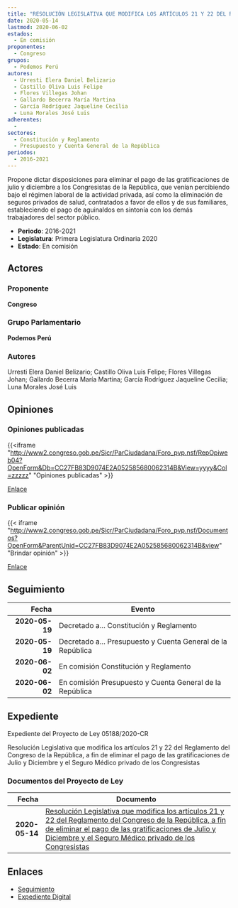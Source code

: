 ```yaml
---
title: "RESOLUCIÓN LEGISLATIVA QUE MODIFICA LOS ARTÍCULOS 21 Y 22 DEL REGLAMENTO DEL CONGRESO DE LA REPÚBLICA A FIN DE ELIMINAR EL PAGO DE LAS GRATIFICACIONES DE JULIO Y DICIEMBRE Y EL SEGURO MÉDICO PRIVADO DE LOS CONGRESISTAS"
date: 2020-05-14
lastmod: 2020-06-02
estados: 
  - En comisión
proponentes: 
  - Congreso
grupos: 
  - Podemos Perú
autores: 
  - Urresti Elera Daniel Belizario
  - Castillo Oliva Luis Felipe
  - Flores Villegas Johan
  - Gallardo Becerra María Martina
  - García Rodríguez Jaqueline Cecilia
  - Luna Morales José Luis
adherentes: 
  - 
sectores: 
  - Constitución y Reglamento
  - Presupuesto y Cuenta General de la República
periodos: 
  - 2016-2021
---
```


Propone dictar disposiciones para eliminar el pago de las gratificaciones de julio y diciembre a los Congresistas de la República, que venían percibiendo bajo el régimen laboral de la actividad privada, así como la eliminación de seguros privados de salud, contratados a favor de ellos y de sus familiares, estableciendo el pago de aguinaldos en sintonía con los demás trabajadores del sector público.

- **Periodo**: 2016-2021
- **Legislatura**: Primera Legislatura Ordinaria 2020
- **Estado**: En comisión

## Actores

### Proponente

**Congreso**

### Grupo Parlamentario

**Podemos Perú**

### Autores

Urresti Elera Daniel Belizario; Castillo Oliva Luis Felipe; Flores Villegas Johan; Gallardo Becerra María Martina; García Rodríguez Jaqueline Cecilia; Luna Morales José Luis


## Opiniones

### Opiniones publicadas

{{<iframe "http://www2.congreso.gob.pe/Sicr/ParCiudadana/Foro_pvp.nsf/RepOpiweb04?OpenForm&Db=CC27FB83D9074E2A052585680062314B&View=yyyy&Col=zzzzz" "Opiniones publicadas" >}}

[Enlace](http://www2.congreso.gob.pe/Sicr/ParCiudadana/Foro_pvp.nsf/RepOpiweb04?OpenForm&Db=CC27FB83D9074E2A052585680062314B&View=yyyy&Col=zzzzz)
### Publicar opinión

{{< iframe "http://www2.congreso.gob.pe/Sicr/ParCiudadana/Foro_pvp.nsf/Documentos?OpenForm&ParentUnid=CC27FB83D9074E2A052585680062314B&view" "Brindar opinión" >}}

[Enlace](http://www2.congreso.gob.pe/Sicr/ParCiudadana/Foro_pvp.nsf/Documentos?OpenForm&ParentUnid=CC27FB83D9074E2A052585680062314B&view)

## Seguimiento

| Fecha | Evento |
|------:|--------|
| **2020-05-19** | Decretado a... Constitución y Reglamento|
| **2020-05-19** | Decretado a... Presupuesto y Cuenta General de la República|
| **2020-06-02** | En comisión Constitución y Reglamento|
| **2020-06-02** | En comisión Presupuesto y Cuenta General de la República|


## Expediente

Expediente del Proyecto de Ley 05188/2020-CR

Resolución Legislativa que modifica los artículos 21 y 22 del Reglamento del Congreso de la República, a fin de eliminar el pago de las gratificaciones de Julio y Diciembre y el Seguro Médico privado de los Congresistas


### Documentos del Proyecto de Ley

| Fecha | Documento |
|------:|--------|
| **2020-05-14** | [Resolución Legislativa que modifica los artículos 21 y 22 del Reglamento del Congreso de la República, a fin de eliminar el pago de las gratificaciones de Julio y Diciembre y el Seguro Médico privado de los Congresistas](http://www.leyes.congreso.gob.pe/Documentos/2016_2021/Proyectos_de_Ley_y_de_Resoluciones_Legislativas/PL05188-20200514.pdf) |

## Enlaces 

- [Seguimiento](http://www2.congreso.gob.pehttp://www2.congreso.gob.pe/Sicr/TraDocEstProc/CLProLey2016.nsf/f7fff46988ca05b1052578e100829cc7/8347a9828b9545d2052585680070767d?OpenDocument)
- [Expediente Digital](http://www2.congreso.gob.pehttp://www2.congreso.gob.pe/Sicr/TraDocEstProc/CLProLey2016.nsf/f7fff46988ca05b1052578e100829cc7/8347a9828b9545d2052585680070767d?OpenDocument&Click=05257FB7005EB655.eb71d0cf91d8294e05256cdf006b5706/$Body/0.1C6C)
